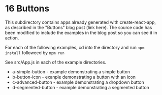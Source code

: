 # 16 Buttons


This subdirectory contains apps already generated with create-react-app, as
described in the "Buttons" blog post (link here).  The source code has been
modified to include the examples in the blog post so you can see it in action.

For each of the following examples, cd into the directory and run ```npm
install``` followeed by ```npm run```

See src/App.js in each of the example directories.

* a-simple-button - example demonstrating a simple button
* b-button-icon - exanple demonstrating a button with an icon
* c-advanced-button - example demonstrating a dropdown button
* d-segmented-button - example demonstrating a segmented button



